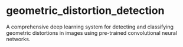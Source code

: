 # geometric_distortion_detection
A comprehensive deep learning system for detecting and classifying geometric distortions in images using pre-trained convolutional neural networks.
